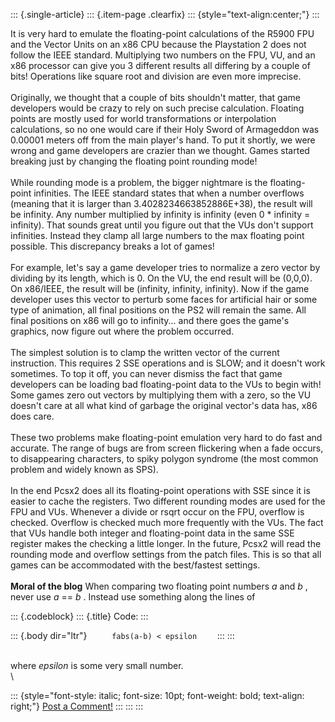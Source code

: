 ::: {.single-article}
::: {.item-page .clearfix}
::: {style="text-align:center;"}
:::

It is very hard to emulate the floating-point calculations of the R5900
FPU and the Vector Units on an x86 CPU because the Playstation 2 does
not follow the IEEE standard. Multiplying two numbers on the FPU, VU,
and an x86 processor can give you 3 different results all differing by a
couple of bits! Operations like square root and division are even more
imprecise.\
\
Originally, we thought that a couple of bits shouldn\'t matter, that
game developers would be crazy to rely on such precise calculation.
Floating points are mostly used for world transformations or
interpolation calculations, so no one would care if their Holy Sword of
Armageddon was 0.00001 meters off from the main player\'s hand. To put
it shortly, we were wrong and game developers are crazier than we
thought. Games started breaking just by changing the floating point
rounding mode!\
\
While rounding mode is a problem, the bigger nightmare is the
floating-point infinities. The IEEE standard states that when a number
overflows (meaning that it is larger than 3.4028234663852886E+38), the
result will be infinity. Any number multiplied by infinity is infinity
(even 0 \* infinity = infinity). That sounds great until you figure out
that the VUs don\'t support infinities. Instead they clamp all large
numbers to the max floating point possible. This discrepancy breaks a
lot of games!\
\
For example, let\'s say a game developer tries to normalize a zero
vector by dividing by its length, which is 0. On the VU, the end result
will be (0,0,0). On x86/IEEE, the result will be (infinity, infinity,
infinity). Now if the game developer uses this vector to perturb some
faces for artificial hair or some type of animation, all final positions
on the PS2 will remain the same. All final positions on x86 will go to
infinity\... and there goes the game\'s graphics, now figure out where
the problem occurred.\
\
The simplest solution is to clamp the written vector of the current
instruction. This requires 2 SSE operations and is SLOW; and it doesn\'t
work sometimes. To top it off, you can never dismiss the fact that game
developers can be loading bad floating-point data to the VUs to begin
with! Some games zero out vectors by multiplying them with a zero, so
the VU doesn\'t care at all what kind of garbage the original vector\'s
data has, x86 does care.\
\
These two problems make floating-point emulation very hard to do fast
and accurate. The range of bugs are from screen flickering when a fade
occurs, to disappearing characters, to spiky polygon syndrome (the most
common problem and widely known as SPS).\
\
In the end Pcsx2 does all its floating-point operations with SSE since
it is easier to cache the registers. Two different rounding modes are
used for the FPU and VUs. Whenever a divide or rsqrt occur on the FPU,
overflow is checked. Overflow is checked much more frequently with the
VUs. The fact that VUs handle both integer and floating-point data in
the same SSE register makes the checking a little longer. In the future,
Pcsx2 will read the rounding mode and overflow settings from the patch
files. This is so that all games can be accommodated with the
best/fastest settings.\
\
**Moral of the blog** When comparing two floating point numbers *a* and
*b* , never use *a* == *b* . Instead use something along the lines of

::: {.codeblock}
::: {.title}
Code:
:::

::: {.body dir="ltr"}
`      fabs(a-b) < epsilon     `
:::
:::

\
where *epsilon* is some very small number.\
\

::: {style="font-style: italic; font-size: 10pt; font-weight: bold; text-align: right;"}
[Post a Comment!](http://forums.pcsx2.net/thread-9743.html)
:::
:::
:::
